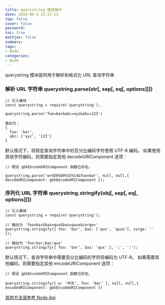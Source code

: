 ```yaml
---
title: querystring 路径操作 
date: 2019-04-4 22:17:12
top: false
cover: false
password:
toc: true
mathjax: false
summary: 
tags:
- Node
categories:
- Node
---
```


querystring 模块提供用于解析和格式化 URL 查询字符串<br/>

### 解析 URL 字符串 querystring.parse(str[, sep[, eq[, options]]]) <br/>
```
// 引入模块
const querystring = require('querystring');

querystring.parse('foo=bar&abc=xyz&abc=123')

输出为：
{
  foo: 'bar',
  abc: ['xyz', '123']
}
```

默认情况下，将假定查询字符串中的百分比编码字符使用 UTF-8 编码。 如果使用其他字符编码，则需要指定其他 decodeURIComponent 选项：<br/>

```
// 假设 gbkEncodeURIComponent 函数已存在。

querystring.parse('w=%D6%D0%CE%C4&foo=bar', null, null,{ decodeURIComponent: gbkDecodeURIComponent });
```


### 序列化 URL 字符串 querystring.stringify(obj[, sep[, eq[, options]]]) <br/>

```
// 引入模块
const querystring = require('querystring');

// 输出为 'foo=bar&baz=qux&baz=quux&corge='
querystring.stringify({ foo: 'bar', baz: ['qux', 'quux'], corge: '' });

// 输出为 'foo:bar;baz:qux'
querystring.stringify({ foo: 'bar', baz: 'qux' }, ';', ':');
```

默认情况下，查询字符串中需要百分比编码的字符将编码为 UTF-8。 如果需要其他编码，则需要指定其他 encodeURIComponent 选项：

```
// 假设 gbkEncodeURIComponent 函数已存在。

querystring.stringify({ w: '中文', foo: 'bar' }, null, null,{ encodeURIComponent: gbkEncodeURIComponent })
```



<a href="https://nodejs.org/docs/latest-v9.x/api/querystring.html">其他方法请参考 Node Api </a><br/>

